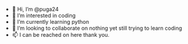 - 👋 Hi, I’m @puga24
- 👀 I’m interested in coding
- 🌱 I’m currently learning python
- 💞️ I’m looking to collaborate on nothing yet still trying to learn coding
- 📫 I can be reached on here thank you.

<!---
puga24/puga24 is a ✨ special ✨ repository because its `README.md` (this file) appears on your GitHub profile.
You can click the Preview link to take a look at your changes.
--->
